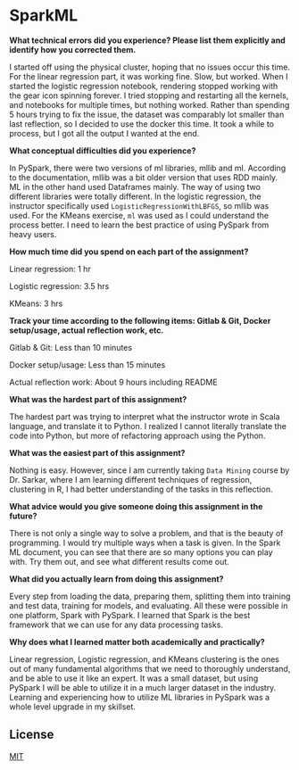 # SparkML
__What technical errors did you experience? Please list them explicitly and identify how you corrected them.__

I started off using the physical cluster, hoping that no issues occur this time. For the linear regression part, it was working fine. Slow, but worked. 
When I started the logistic regression notebook, rendering stopped working with the gear icon spinning forever.
I tried stopping and restarting all the kernels, and notebooks for multiple times, but nothing worked. Rather than spending 5 hours trying to fix the issue, the dataset was comparably lot smaller than last reflection, so I decided to use the docker this time. It took a while to process, but I got all the output I wanted at the end. 

__What conceptual difficulties did you experience?__

In PySpark, there were two versions of ml libraries, mllib and ml. According to the documentation, mllib was a bit older version that uses RDD mainly. 
ML in the other hand used Dataframes mainly. The way of using two different libraries were totally different. In the logistic regression, the instructor specifically used `LogisticRegressionWithLBFGS`, so mllib was used. For the KMeans exercise, `ml` was used as I could understand the process better. 
I need to learn the best practice of using PySpark from heavy users.    

__How much time did you spend on each part of the assignment?__

Linear regression: 1 hr

Logistic regression: 3.5 hrs

KMeans: 3 hrs

__Track your time according to the following items: Gitlab & Git, Docker setup/usage, actual reflection work, etc.__

Gitlab & Git: Less than 10 minutes

Docker setup/usage: Less than 15 minutes 

Actual reflection work: About 9 hours including README  

__What was the hardest part of this assignment?__

The hardest part was trying to interpret what the instructor wrote in Scala language, and translate it to Python. 
I realized I cannot literally translate the code into Python, but more of refactoring approach using the Python.

__What was the easiest part of this assignment?__

Nothing is easy. However, since I am currently taking `Data Mining` course by Dr. Sarkar, where I am learning different techniques of regression, clustering in R, I had better understanding of the tasks in this reflection.

__What advice would you give someone doing this assignment in the future?__

There is not only a single way to solve a problem, and that is the beauty of programming. I would try multiple ways when a task is given. In the Spark ML document, you can see that there are so many options you can play with.
Try them out, and see what different results come out.

__What did you actually learn from doing this assignment?__

Every step from loading the data, preparing them, splitting them into training and test data, training for models, and evaluating. All these were possible in one platform, Spark with PySpark. I learned that Spark is the best framework that we can use for any data processing tasks.

__Why does what I learned matter both academically and practically?__

Linear regression, Logistic regression, and KMeans clustering is the ones out of many fundamental algorithms that we need to thoroughly understand, and be able to use it like an expert. 
It was a small dataset, but using PySpark I will be able to utilize it in a much larger dataset in the industry. Learning and experiencing how to utilize ML libraries in PySpark was a whole level upgrade in my skillset.    

## License
[MIT](https://choosealicense.com/licenses/mit/)
